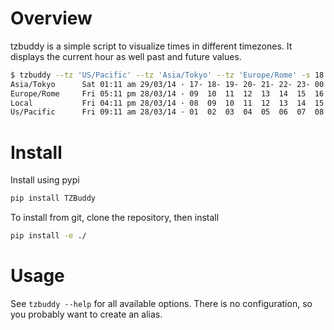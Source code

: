 Overview
=========

tzbuddy is a simple script to visualize times in different timezones.
It displays the current hour as well past and future values.

```bash
$ tzbuddy --tz 'US/Pacific' --tz 'Asia/Tokyo' --tz 'Europe/Rome' -s 18
Asia/Tokyo      Sat 01:11 am 29/03/14 · 17- 18- 19- 20- 21- 22- 23- 00 | 01 | 02  03  04  05  06  07  08  09  10
Europe/Rome     Fri 05:11 pm 28/03/14 · 09  10  11  12  13  14  15  16 | 17 | 18  19  20  21  22  23  00+ 01+ 02+
Local           Fri 04:11 pm 28/03/14 · 08  09  10  11  12  13  14  15 | 16 | 17  18  19  20  21  22  23  00+ 01+
Us/Pacific      Fri 09:11 am 28/03/14 · 01  02  03  04  05  06  07  08 | 09 | 10  11  12  13  14  15  16  17  18
```

Install
========

Install using pypi
```bash
pip install TZBuddy
```

To install from git, clone the repository, then install
```bash
pip install -e ./
```

Usage
=======

See `tzbuddy --help` for all available options. There is no configuration, so you probably want to create an alias.

